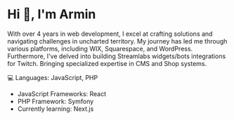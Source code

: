 # Hi 👋, I'm Armin

With over 4 years in web development, I excel at crafting solutions and navigating challenges in uncharted territory. My journey has led me through various platforms, including WIX, Squarespace, and WordPress. Furthermore, I've delved into building Streamlabs widgets/bots integrations for Twitch. Bringing specialized expertise in CMS and Shop systems.

💻 Languages: JavaScript, PHP

- JavaScript Frameworks: React
- PHP Framework: Symfony
- Currently learning: Next.js

